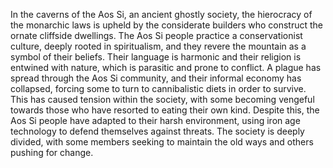 In the caverns of the Aos Si, an ancient ghostly society, the hierocracy of the monarchic laws is upheld by the considerate builders who construct the ornate cliffside dwellings. The Aos Si people practice a conservationist culture, deeply rooted in spiritualism, and they revere the mountain as a symbol of their beliefs. Their language is harmonic and their religion is entwined with nature, which is parasitic and prone to conflict. A plague has spread through the Aos Si community, and their informal economy has collapsed, forcing some to turn to cannibalistic diets in order to survive. This has caused tension within the society, with some becoming vengeful towards those who have resorted to eating their own kind. Despite this, the Aos Si people have adapted to their harsh environment, using iron age technology to defend themselves against threats. The society is deeply divided, with some members seeking to maintain the old ways and others pushing for change.